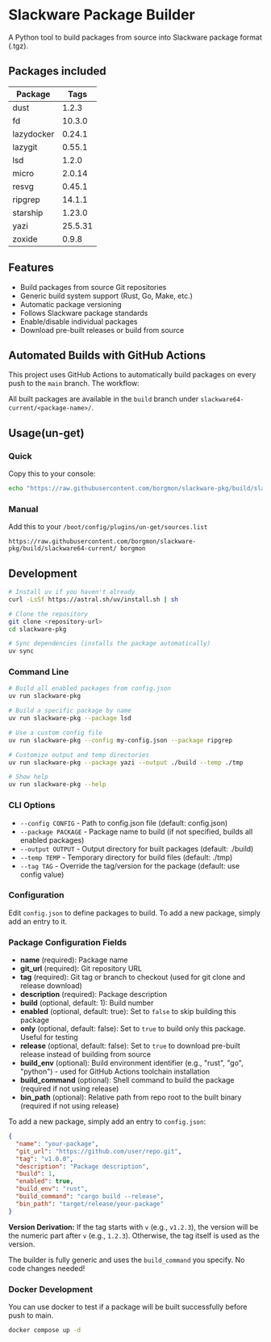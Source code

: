 # Slackware Package Builder

A Python tool to build packages from source into Slackware package format (.tgz).

## Packages included

<packages>

| Package | Tags |
|---|---|
| dust | 1.2.3 |
| fd | 10.3.0 |
| lazydocker | 0.24.1 |
| lazygit | 0.55.1 |
| lsd | 1.2.0 |
| micro | 2.0.14 |
| resvg | 0.45.1 |
| ripgrep | 14.1.1 |
| starship | 1.23.0 |
| yazi | 25.5.31 |
| zoxide | 0.9.8 |

</packages>

## Features

- Build packages from source Git repositories
- Generic build system support (Rust, Go, Make, etc.)
- Automatic package versioning
- Follows Slackware package standards
- Enable/disable individual packages
- Download pre-built releases or build from source

## Automated Builds with GitHub Actions

This project uses GitHub Actions to automatically build packages on every push to the `main` branch. The workflow:

All built packages are available in the `build` branch under `slackware64-current/<package-name>/`.

## Usage(un-get)

### Quick

Copy this to your console:

```sh
echo "https://raw.githubusercontent.com/borgmon/slackware-pkg/build/slackware64-current/ borgmon" >> /boot/config/plugins/un-get/sources.list
```

### Manual

Add this to your `/boot/config/plugins/un-get/sources.list`

```
https://raw.githubusercontent.com/borgmon/slackware-pkg/build/slackware64-current/ borgmon
```

## Development

```bash
# Install uv if you haven't already
curl -LsSf https://astral.sh/uv/install.sh | sh

# Clone the repository
git clone <repository-url>
cd slackware-pkg

# Sync dependencies (installs the package automatically)
uv sync
```

### Command Line

```bash
# Build all enabled packages from config.json
uv run slackware-pkg

# Build a specific package by name
uv run slackware-pkg --package lsd

# Use a custom config file
uv run slackware-pkg --config my-config.json --package ripgrep

# Customize output and temp directories
uv run slackware-pkg --package yazi --output ./build --temp ./tmp

# Show help
uv run slackware-pkg --help
```

### CLI Options

- `--config CONFIG` - Path to config.json file (default: config.json)
- `--package PACKAGE` - Package name to build (if not specified, builds all enabled packages)
- `--output OUTPUT` - Output directory for built packages (default: ./build)
- `--temp TEMP` - Temporary directory for build files (default: ./tmp)
- `--tag TAG` - Override the tag/version for the package (default: use config value)

### Configuration

Edit `config.json` to define packages to build. To add a new package, simply add an entry to it.

### Package Configuration Fields

- **name** (required): Package name
- **git_url** (required): Git repository URL
- **tag** (required): Git tag or branch to checkout (used for git clone and release download)
- **description** (required): Package description
- **build** (optional, default: 1): Build number
- **enabled** (optional, default: true): Set to `false` to skip building this package
- **only** (optional, default: false): Set to `true` to build only this package. Useful for testing
- **release** (optional, default: false): Set to `true` to download pre-built release instead of building from source
- **build_env** (optional): Build environment identifier (e.g., "rust", "go", "python") - used for GitHub Actions toolchain installation
- **build_command** (optional): Shell command to build the package (required if not using release)
- **bin_path** (optional): Relative path from repo root to the built binary (required if not using release)

To add a new package, simply add an entry to `config.json`:

```json
{
  "name": "your-package",
  "git_url": "https://github.com/user/repo.git",
  "tag": "v1.0.0",
  "description": "Package description",
  "build": 1,
  "enabled": true,
  "build_env": "rust",
  "build_command": "cargo build --release",
  "bin_path": "target/release/your-package"
}
```

**Version Derivation:**
If the tag starts with `v` (e.g., `v1.2.3`), the version will be the numeric part after `v` (e.g., `1.2.3`). Otherwise, the tag itself is used as the version.

The builder is fully generic and uses the `build_command` you specify. No code changes needed!

### Docker Development

You can use docker to test if a package will be built successfully before push to main.

```bash
docker compose up -d
```
